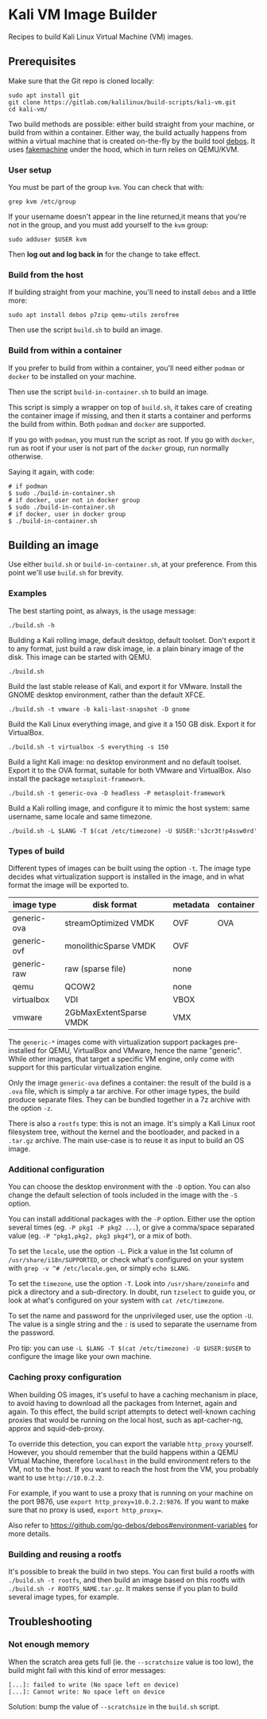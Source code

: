 # Kali VM Image Builder

Recipes to build Kali Linux Virtual Machine (VM) images.

## Prerequisites

Make sure that the Git repo is cloned locally:

```
sudo apt install git
git clone https://gitlab.com/kalilinux/build-scripts/kali-vm.git
cd kali-vm/
```

Two build methods are possible: either build straight from your machine, or
build from within a container. Either way, the build actually happens from
within a virtual machine that is created on-the-fly by the build tool
[debos][]. It uses [fakemachine][] under the hood, which in turn relies on
QEMU/KVM.

### User setup

You must be part of the group `kvm`. You can check that with:

```
grep kvm /etc/group
```

If your username doesn't appear in the line returned,it means that you're not
in the group, and you must add yourself to the `kvm` group:

```
sudo adduser $USER kvm
```

Then **log out and log back in** for the change to take effect.

### Build from the host

If building straight from your machine, you'll need to install `debos` and a
little more:

```
sudo apt install debos p7zip qemu-utils zerofree
```

Then use the script `build.sh` to build an image.

### Build from within a container

If you prefer to build from within a container, you'll need either `podman` or
`docker` to be installed on your machine.

Then use the script `build-in-container.sh` to build an image.

This script is simply a wrapper on top of `build.sh`, it takes care of creating
the container image if missing, and then it starts a container and performs the
build from within. Both `podman` and `docker` are supported.

If you go with `podman`, you must run the script as root. If you go with
`docker`, run as root if your user is not part of the `docker` group, run
normally otherwise.

Saying it again, with code:

```
# if podman
$ sudo ./build-in-container.sh
# if docker, user not in docker group
$ sudo ./build-in-container.sh
# if docker, user in docker group
$ ./build-in-container.sh
```

## Building an image

Use either `build.sh` or `build-in-container.sh`, at your preference. From
this point we'll use `build.sh` for brevity.

### Examples

The best starting point, as always, is the usage message:

```
./build.sh -h
```

Building a Kali rolling image, default desktop, default toolset. Don't export
it to any format, just build a raw disk image, ie. a plain binary image of the
disk. This image can be started with QEMU.

```
./build.sh
```

Build the last stable release of Kali, and export it for VMware. Install the
GNOME desktop environment, rather than the default XFCE.

```
./build.sh -t vmware -b kali-last-snapshot -D gnome
```

Build the Kali Linux everything image, and give it a 150 GB disk. Export it for
VirtualBox.

```
./build.sh -t virtualbox -S everything -s 150
```

Build a light Kali image: no desktop environment and no default toolset. Export
it to the OVA format, suitable for both VMware and VirtualBox.  Also install
the package `metasploit-framework`.

```
./build.sh -t generic-ova -D headless -P metasploit-framework
```

Build a Kali rolling image, and configure it to mimic the host system: same
username, same locale and same timezone.

```
./build.sh -L $LANG -T $(cat /etc/timezone) -U $USER:'s3cr3t!p4ssw0rd'
```

### Types of build

Different types of images can be built using the option `-t`. The image type
decides what virtualization support is installed in the image, and in what
format the image will be exported to.

| image type  | disk format             | metadata | container |
| ----------- | ----------------------- | -------- | --------- |
| generic-ova |    streamOptimized VMDK |      OVF |       OVA |
| generic-ovf |   monolithicSparse VMDK |      OVF |           |
| generic-raw |       raw (sparse file) |     none |           |
| qemu        |                   QCOW2 |     none |           |
| virtualbox  |                     VDI |     VBOX |           |
| vmware      | 2GbMaxExtentSparse VMDK |      VMX |           |

The `generic-*` images come with virtualization support packages pre-installed
for QEMU, VirtualBox and VMware, hence the name "generic". While other images,
that target a specific VM engine, only come with support for this particular
virtualization engine.

Only the image `generic-ova` defines a container: the result of the build is a
`.ova` file, which is simply a tar archive. For other image types, the build
produce separate files. They can be bundled together in a 7z archive with the
option `-z`.

There is also a `rootfs` type: this is not an image. It's simply a Kali Linux
root filesystem tree, without the kernel and the bootloader, and packed in a
`.tar.gz` archive. The main use-case is to reuse it as input to build an OS
image.

### Additional configuration

You can choose the desktop environment with the `-D` option. You can also
change the default selection of tools included in the image with the `-S`
option.

You can install additional packages with the `-P` option. Either use the option
several times (eg. `-P pkg1 -P pkg2 ...`), or give a comma/space separated
value (eg. `-P "pkg1,pkg2, pkg3 pkg4"`), or a mix of both.

To set the `locale`, use the option `-L`.  Pick a value in the 1st column of
`/usr/share/i18n/SUPPORTED`, or check what's configured on your system with
`grep -v ^# /etc/locale.gen`, or simply `echo $LANG`.

To set the `timezone`, use the option `-T`. Look into `/usr/share/zoneinfo` and
pick a directory and a sub-directory. In doubt, run `tzselect` to guide you, or
look at what's configured on your system with `cat /etc/timezone`.

To set the name and password for the unprivileged user, use the option `-U`.
The value is a single string and the `:` is used to separate the username from
the password.

Pro tip: you can use `-L $LANG -T $(cat /etc/timezone) -U $USER:$USER` to
configure the image like your own machine.

### Caching proxy configuration

When building OS images, it's useful to have a caching mechanism in place, to
avoid having to download all the packages from Internet, again and again. To
this effect, the build script attempts to detect well-known caching proxies
that would be running on the local host, such as apt-cacher-ng, approx and
squid-deb-proxy.

To override this detection, you can export the variable `http_proxy` yourself.
However, you should remember that the build happens within a QEMU Virtual
Machine, therefore `localhost` in the build environment refers to the VM, not
to the host. If you want to reach the host from the VM, you probably want to
use `http://10.0.2.2`.

For example, if you want to use a proxy that is running on your machine on the
port 9876, use `export http_proxy=10.0.2.2:9876`. If you want to make sure that
no proxy is used, `export http_proxy=`.

Also refer to <https://github.com/go-debos/debos#environment-variables> for
more details.

### Building and reusing a rootfs

It's possible to break the build in two steps. You can first build a rootfs
with `./build.sh -t rootfs`, and then build an image based on this rootfs with
`./build.sh -r ROOTFS_NAME.tar.gz`. It makes sense if you plan to build several
image types, for example.

## Troubleshooting

### Not enough memory

When the scratch area gets full (ie. the `--scratchsize` value is too low), the
build might fail with this kind of error messages:

```
[...]: failed to write (No space left on device)
[...]: Cannot write: No space left on device
```

Solution: bump the value of `--scratchsize` in the `build.sh` script.

[debos]: https://github.com/go-debos/debos
[fakemachine]: https://github.com/go-debos/fakemachine
